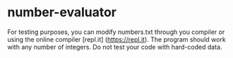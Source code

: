 # number-evaluator
   For testing purposes, you can modify numbers.txt through you compiler or using the online compiler [repl.it] (https://repl.it). The program should work with any number of integers. Do not test your code with hard-coded data.
    
